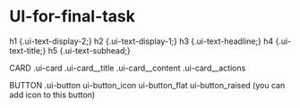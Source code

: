 # UI-for-final-task

h1 {.ui-text-display-2;}
h2 {.ui-text-display-1;}
h3 {.ui-text-headline;}
h4 {.ui-text-title;}
h5 {.ui-text-subhead;}

CARD
.ui-card
  .ui-card__title
  .ui-card__content
  .ui-card__actions

BUTTON
.ui-button
  ui-button_icon
  ui-button_flat
  ui-button_raised (you can add icon to this button)
